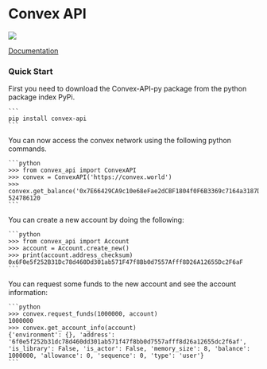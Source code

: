 # Convex API

![](https://github.com/Convex-Dev/convex-api-py/workflows/testing/badge.svg)

[Documentation](https://convex-dev.github.io/convex-api-py)

### Quick Start

First you need to download the Convex-API-py package from the python package index PyPi.

    ```
    pip install convex-api
    ```

You can now access the convex network using the following python commands.

    ```python
    >>> from convex_api import ConvexAPI
    >>> convex = ConvexAPI('https://convex.world')
    >>> convex.get_balance('0x7E66429CA9c10e68eFae2dCBF1804f0F6B3369c7164a3187D6233683c258710f')
    524786120
    ```

You can create a new account by doing the following:

    ```python
    >>> from convex_api import Account
    >>> account = Account.create_new()
    >>> print(account.address_checksum)
    0x6F0e5f252B31Dc78d460Dd301ab571F47f8Bb0d7557Afff8D26A12655Dc2F6aF
    ```

You can request some funds to the new account and see the account information:

    ```python
    >>> convex.request_funds(1000000, account)
    1000000
    >>> convex.get_account_info(account)
    {'environment': {}, 'address': '6f0e5f252b31dc78d460dd301ab571f47f8bb0d7557afff8d26a12655dc2f6af', 'is_library': False, 'is_actor': False, 'memory_size': 8, 'balance': 1000000, 'allowance': 0, 'sequence': 0, 'type': 'user'}
    ```
